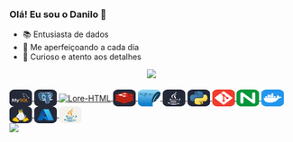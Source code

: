 ### Olá! Eu sou o Danilo 👋

- 📚 Entusiasta de dados 
- 🌱 Me aperfeiçoando a cada dia
- 👯 Curioso e atento aos detalhes

<div align="center">
  <a href="https://github.com/danilowind">
  <img height="180em" src="https://github-readme-stats-sigma-five.vercel.app/api?username=danilowind&show_icons=true&theme=dracula&include_all_commits=true&count_private=true"/>
 
</div>
  
<div style="display: inline_block"><br>
  <img align="center" alt="Lore-HTML" height="30" width="40" src="https://github.com/tandpfun/skill-icons/blob/main/icons/MySQL-Dark.svg">
  <img align="center" alt="Lore-HTML" height="30" width="40" src="https://github.com/tandpfun/skill-icons/blob/main/icons/PostgreSQL-Dark.svg">
  <img align="center" alt="Lore-HTML" height="30" width="40" src="https://img.icons8.com/color/512/microsoft-sql-server.png">
  <img align="center" alt="Lore-HTML" height="30" width="40" src="https://github.com/tandpfun/skill-icons/blob/main/icons/Redis-Dark.svg">
  <img align="center" alt="Lore-HTML" height="30" width="40" src="https://github.com/tandpfun/skill-icons/blob/main/icons/SQLite.svg">
  <img align="center" alt="Lore-CSS" height="30" width="40"  src="https://github.com/tandpfun/skill-icons/blob/main/icons/Java-Dark.svg">
  <img align="center" alt="Lore-CSS" height="30" width="40"  src="https://github.com/tandpfun/skill-icons/blob/main/icons/Python-Dark.svg">
  <img align="center" alt="Lore-CSS" height="30" width="40"  src="https://github.com/tandpfun/skill-icons/blob/main/icons/Git.svg">
  <img align="center" alt="Lore-CSS" height="30" width="40"  src="https://github.com/tandpfun/skill-icons/blob/main/icons/Nginx.svg">
  <img align="center" alt="Lore-CSS" height="30" width="40"  src="https://github.com/tandpfun/skill-icons/blob/main/icons/Docker.svg">
  <img align="center" alt="Lore-CSS" height="30" width="40" src="https://github.com/tandpfun/skill-icons/blob/main/icons/Linux-Dark.svg">
  <img align="center" alt="Lore-CSS" height="30" width="40"  src="https://github.com/tandpfun/skill-icons/blob/main/icons/Azure-Dark.svg">
  <img align="center" alt="Lore-CSS" height="30" width="40"  src="https://github.com/tandpfun/skill-icons/blob/main/icons/Java-Light.svg">


</div>


  <div>
  <a></a>
  <a href="https://www.linkedin.com/in/danilo-dias-costa/" target="_blank"><img src="https://img.shields.io/badge/LinkedIn-0077B5?style=for-the-badge&logo=linkedin&logoColor=white" target="_blank"></a>

    
  </div>
